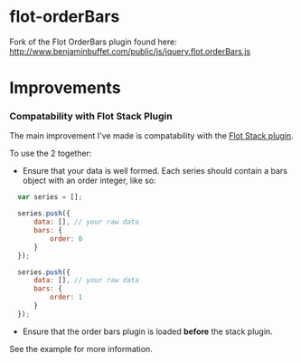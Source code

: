 flot-orderBars
==============

Fork of the Flot OrderBars plugin found here: http://www.benjaminbuffet.com/public/js/jquery.flot.orderBars.js

Improvements
============

### Compatability with Flot Stack Plugin
The main improvement I've made is compatability with the [Flot Stack plugin](https://github.com/flot/flot/blob/master/jquery.flot.stack.js).

To use the 2 together:
* Ensure that your data is well formed. Each series should contain a bars object with an order integer, like so:
```javascript
  var series = [];

  series.push({
      data: [], // your raw data
      bars: {
          order: 0
      }
  });

  series.push({
      data: [], // your raw data
      bars: {
          order: 1
      }
  });
```

* Ensure that the order bars plugin is loaded __before__ the stack plugin.

See the example for more information.
